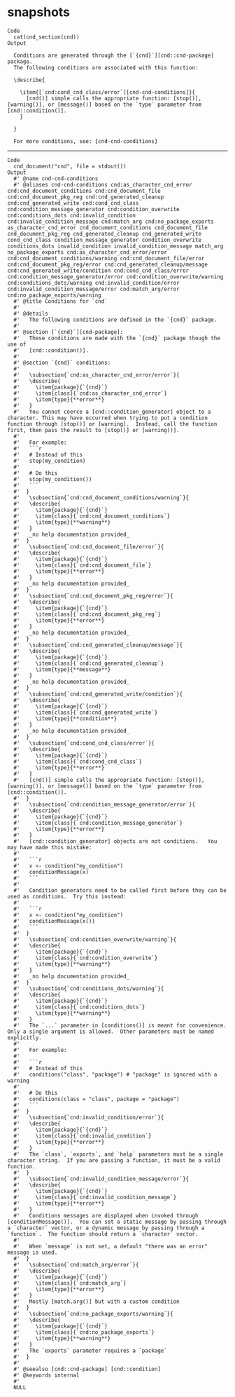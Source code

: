 # snapshots

    Code
      cat(cnd_section(cnd))
    Output
      
      Conditions are generated through the [`{cnd}`][cnd::cnd-package] package.
      The following conditions are associated with this function:
      
      \describe{
        
        \item{[`cnd:cond_cnd_class/error`][cnd-cnd-conditions]}{
          [cnd()] simple calls the appropriate function: [stop()], [warning()], or [message()] based on the `type` parameter from [cnd::condition()].
        }
      
      }
      
      For more conditions, see: [cnd-cnd-conditions]

---

    Code
      cnd_document("cnd", file = stdout())
    Output
      #' @name cnd-cnd-conditions
      #' @aliases cnd-cnd-conditions cnd:as_character_cnd_error cnd:cnd_document_conditions cnd:cnd_document_file cnd:cnd_document_pkg_reg cnd:cnd_generated_cleanup cnd:cnd_generated_write cnd:cond_cnd_class cnd:condition_message_generator cnd:condition_overwrite cnd:conditions_dots cnd:invalid_condition cnd:invalid_condition_message cnd:match_arg cnd:no_package_exports as_character_cnd_error cnd_document_conditions cnd_document_file cnd_document_pkg_reg cnd_generated_cleanup cnd_generated_write cond_cnd_class condition_message_generator condition_overwrite conditions_dots invalid_condition invalid_condition_message match_arg no_package_exports cnd:as_character_cnd_error/error cnd:cnd_document_conditions/warning cnd:cnd_document_file/error cnd:cnd_document_pkg_reg/error cnd:cnd_generated_cleanup/message cnd:cnd_generated_write/condition cnd:cond_cnd_class/error cnd:condition_message_generator/error cnd:condition_overwrite/warning cnd:conditions_dots/warning cnd:invalid_condition/error cnd:invalid_condition_message/error cnd:match_arg/error cnd:no_package_exports/warning
      #' @title Conditions for `cnd`
      #'
      #' @details
      #'   The following conditions are defined in the `{cnd}` package.
      #'
      #' @section [`{cnd}`][cnd-package]:
      #'   These conditions are made with the `{cnd}` package though the use of
      #'   [cnd::condition()].
      #'
      #' @section `{cnd}` conditions:
      #'
      #'   \subsection{`cnd:as_character_cnd_error/error`}{
      #'   \describe{
      #'     \item{package}{`{cnd}`}
      #'     \item{class}{`cnd:as_character_cnd_error`}
      #'     \item{type}{**error**}
      #'   }
      #'   You cannot coerce a [cnd::condition_generator] object to a character. This may have occurred when trying to put a condition function through [stop()] or [warning].  Instead, call the function first, then pass the result to [stop()] or [warning()].
      #'
      #'   For example:
      #'   ```r
      #'   # Instead of this
      #'   stop(my_condition)
      #'
      #'   # Do this
      #'   stop(my_condition())
      #'   ```
      #'  }
      #'   \subsection{`cnd:cnd_document_conditions/warning`}{
      #'   \describe{
      #'     \item{package}{`{cnd}`}
      #'     \item{class}{`cnd:cnd_document_conditions`}
      #'     \item{type}{**warning**}
      #'   }
      #'   _no help documentation provided_
      #'  }
      #'   \subsection{`cnd:cnd_document_file/error`}{
      #'   \describe{
      #'     \item{package}{`{cnd}`}
      #'     \item{class}{`cnd:cnd_document_file`}
      #'     \item{type}{**error**}
      #'   }
      #'   _no help documentation provided_
      #'  }
      #'   \subsection{`cnd:cnd_document_pkg_reg/error`}{
      #'   \describe{
      #'     \item{package}{`{cnd}`}
      #'     \item{class}{`cnd:cnd_document_pkg_reg`}
      #'     \item{type}{**error**}
      #'   }
      #'   _no help documentation provided_
      #'  }
      #'   \subsection{`cnd:cnd_generated_cleanup/message`}{
      #'   \describe{
      #'     \item{package}{`{cnd}`}
      #'     \item{class}{`cnd:cnd_generated_cleanup`}
      #'     \item{type}{**message**}
      #'   }
      #'   _no help documentation provided_
      #'  }
      #'   \subsection{`cnd:cnd_generated_write/condition`}{
      #'   \describe{
      #'     \item{package}{`{cnd}`}
      #'     \item{class}{`cnd:cnd_generated_write`}
      #'     \item{type}{**condition**}
      #'   }
      #'   _no help documentation provided_
      #'  }
      #'   \subsection{`cnd:cond_cnd_class/error`}{
      #'   \describe{
      #'     \item{package}{`{cnd}`}
      #'     \item{class}{`cnd:cond_cnd_class`}
      #'     \item{type}{**error**}
      #'   }
      #'   [cnd()] simple calls the appropriate function: [stop()], [warning()], or [message()] based on the `type` parameter from [cnd::condition()].
      #'  }
      #'   \subsection{`cnd:condition_message_generator/error`}{
      #'   \describe{
      #'     \item{package}{`{cnd}`}
      #'     \item{class}{`cnd:condition_message_generator`}
      #'     \item{type}{**error**}
      #'   }
      #'   [cnd::condition_generator] objects are not conditions.   You may have made this mistake:
      #'
      #'   ```r
      #'   x <- condition("my_condition")
      #'   conditionMessage(x)
      #'   ```
      #'
      #'   Condition generators need to be called first before they can be used as conditions.  Try this instead:
      #'
      #'   ```r
      #'   x <- condition("my_condition")
      #'   conditionMessage(x())
      #'   ```
      #'  }
      #'   \subsection{`cnd:condition_overwrite/warning`}{
      #'   \describe{
      #'     \item{package}{`{cnd}`}
      #'     \item{class}{`cnd:condition_overwrite`}
      #'     \item{type}{**warning**}
      #'   }
      #'   _no help documentation provided_
      #'  }
      #'   \subsection{`cnd:conditions_dots/warning`}{
      #'   \describe{
      #'     \item{package}{`{cnd}`}
      #'     \item{class}{`cnd:conditions_dots`}
      #'     \item{type}{**warning**}
      #'   }
      #'   The `...` parameter in [conditions()] is meant for convenience.  Only a single argument is allowed.  Other parameters must be named  explicitly.
      #'
      #'   For example:
      #'
      #'   ```r
      #'   # Instead of this
      #'   conditions("class", "package") # "package" is ignored with a warning
      #'
      #'   # Do this
      #'   conditions(class = "class", package = "package")
      #'   ```
      #'  }
      #'   \subsection{`cnd:invalid_condition/error`}{
      #'   \describe{
      #'     \item{package}{`{cnd}`}
      #'     \item{class}{`cnd:invalid_condition`}
      #'     \item{type}{**error**}
      #'   }
      #'   The `class`, `exports`, and `help` parameters must be a single character string.  If you are passing a function, it must be a valid function.
      #'  }
      #'   \subsection{`cnd:invalid_condition_message/error`}{
      #'   \describe{
      #'     \item{package}{`{cnd}`}
      #'     \item{class}{`cnd:invalid_condition_message`}
      #'     \item{type}{**error**}
      #'   }
      #'   Conditions messages are displayed when invoked through [conditionMessage()].  You can set a static message by passing through a `character` vector, or a dynamic message by passing through a `function`.  The function should return a `character` vector.
      #'
      #'   When `message` is not set, a default "there was an error" message is used.
      #'  }
      #'   \subsection{`cnd:match_arg/error`}{
      #'   \describe{
      #'     \item{package}{`{cnd}`}
      #'     \item{class}{`cnd:match_arg`}
      #'     \item{type}{**error**}
      #'   }
      #'   Mostly [match.arg()] but with a custom condition
      #'  }
      #'   \subsection{`cnd:no_package_exports/warning`}{
      #'   \describe{
      #'     \item{package}{`{cnd}`}
      #'     \item{class}{`cnd:no_package_exports`}
      #'     \item{type}{**warning**}
      #'   }
      #'   The `exports` parameter requires a `package`
      #'  }
      #'
      #' @seealso [cnd::cnd-package] [cnd::condition]
      #' @keywords internal
      #'
      NULL

